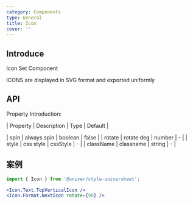 ```yaml
---
category: Components
type: General
title: Icon
cover: ''
---
```


## Introduce

Icon Set Component

ICONS are displayed in SVG format and exported uniformly

## API

Property Introduction:

| Property | Description | Type | Default |

| spin | always spin | boolean | false |
| rotate | rotate deg | number | - |
| style | css style | cssStyle | - |
| className | classname | string | - |

## 案例

```jsx
import { Icon } from '@univer/style-universheet';

<Icon.Text.TopVerticalIcon />
<Icon.Format.NextIcon rotate={90} />

```
